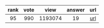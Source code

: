 
| rank | vote | view | answer | url |
|:-:|:-:|:-:|:-:|:-:|
|95|990|1193074|19| [url](http://stackoverflow.com/questions/9942594/unicodeencodeerror-ascii-codec-cant-encode-character-u-xa0-in-position-20) |
